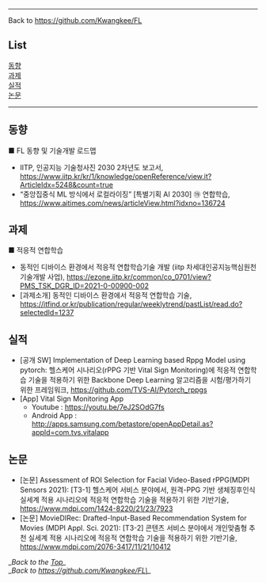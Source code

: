 ***
Back to https://github.com/Kwangkee/FL
  
## List
[동향](#동향)  
[과제](#과제)  
[실적](#실적)  
[논문](#논문)  

***   

## 동향
■ FL 동향 및 기술개발 로드맵  
- IITP, 인공지능 기술청사진 2030 2차년도 보고서, https://www.iitp.kr/kr/1/knowledge/openReference/view.it?ArticleIdx=5248&count=true  
- “중앙집중식 ML 방식에서 로컬라이징” [특별기획 AI 2030] ⑲ 연합학습, https://www.aitimes.com/news/articleView.html?idxno=136724  

## 과제
■ 적응적 연합학습  
- 동적인 디바이스 환경에서 적응적 연합학습기술 개발 (iitp 차세대인공지능핵심원천기술개발 사업), https://ezone.iitp.kr/common/co_0701/view?PMS_TSK_DGR_ID=2021-0-00900-002  
- [과제소개] 동적인 디바이스 환경에서 적응적 연합학습 기술, https://itfind.or.kr/publication/regular/weeklytrend/pastList/read.do?selectedId=1237    

## 실적  
- [공개 SW] Implementation of Deep Learning based Rppg Model using pytorch: 헬스케어 시나리오(rPPG 기반 Vital Sign Monitoring)에 적응적 연합학습 기술을 적용하기 위한 Backbone Deep Learning 알고리즘을 시험/평가하기 위한 프레임워크, https://github.com/TVS-AI/Pytorch_rppgs  
- [App] Vital Sign Monitoring App
   - Youtube : https://youtu.be/7eJ2SOdG7fs   
   - Android App : http://apps.samsung.com/betastore/openAppDetail.as?appId=com.tvs.vitalapp

## 논문  
- [논문] Assessment of ROI Selection for Facial Video-Based rPPG(MDPI Sensors 2021):  [T3-1] 헬스케어 서비스 분야에서, 원격-PPG 기반 생체징후인식 실세계 적용 시나리오에 적응적 연합학습 기술을 적용하기 위한 기반기술, https://www.mdpi.com/1424-8220/21/23/7923  
- [논문] MovieDIRec: Drafted-Input-Based Recommendation System for Movies (MDPI Appl. Sci. 2021): [T3-2] 콘텐츠 서비스 분야에서 개인맞춤형 추천 실세계 적용 시나리오에 적응적 연합학습 기술을 적용하기 위한 기반기술, https://www.mdpi.com/2076-3417/11/21/10412  

\__Back to the [Top](#list)\__  
\__Back to https://github.com/Kwangkee/FL\__
